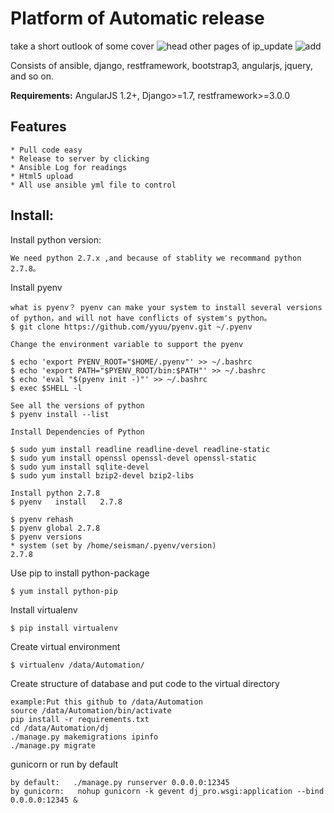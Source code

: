 # Platform of Automatic release 

take a short outlook of some cover
![head](https://github.com/targetoyes/ip_system/blob/master/readgif/ip_cover.png)
other pages of ip_update
![add](https://github.com/targetoyes/ip_system/blob/master/readgif/ip_add.png)

Consists of ansible, django, restframework, bootstrap3, angularjs, jquery, and so on.

**Requirements:** AngularJS 1.2+, Django>=1.7, restframework>=3.0.0

## Features

    * Pull code easy
    * Release to server by clicking
    * Ansible Log for readings
    * Html5 upload
    * All use ansible yml file to control

## Install:

Install python version:

```
We need python 2.7.x ,and because of stablity we recommand python 2.7.8。
```

Install pyenv

```
what is pyenv？ pyenv can make your system to install several versions of python，and will not have conflicts of system's python。
$ git clone https://github.com/yyuu/pyenv.git ~/.pyenv

Change the environment variable to support the pyenv  

$ echo 'export PYENV_ROOT="$HOME/.pyenv"' >> ~/.bashrc
$ echo 'export PATH="$PYENV_ROOT/bin:$PATH"' >> ~/.bashrc
$ echo 'eval "$(pyenv init -)"' >> ~/.bashrc
$ exec $SHELL -l

See all the versions of python
$ pyenv install --list

Install Dependencies of Python

$ sudo yum install readline readline-devel readline-static
$ sudo yum install openssl openssl-devel openssl-static
$ sudo yum install sqlite-devel
$ sudo yum install bzip2-devel bzip2-libs

Install python 2.7.8
$ pyenv   install   2.7.8

$ pyenv rehash
$ pyenv global 2.7.8
$ pyenv versions
* system (set by /home/seisman/.pyenv/version)
2.7.8

```

Use pip to install python-package 
```
$ yum install python-pip
```


Install virtualenv
```
$ pip install virtualenv
```

Create virtual environment

```
$ virtualenv /data/Automation/
```

Create structure of database and put code to the virtual directory
```
example:Put this github to /data/Automation
source /data/Automation/bin/activate
pip install -r requirements.txt
cd /data/Automation/dj
./manage.py makemigrations ipinfo
./manage.py migrate
```

gunicorn or run by default
```
by default:   ./manage.py runserver 0.0.0.0:12345
by gunicorn:   nohup gunicorn -k gevent dj_pro.wsgi:application --bind 0.0.0.0:12345 &
```


